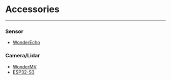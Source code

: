 #  Accessories
---

### Sensor

* [WonderEcho](https://docs.hiwonder.com/projects/WonderEcho/en/latest/)

### Camera/Lidar

* [WonderMV](https://docs.hiwonder.com/projects/WonderMV/en/latest/)
* [ESP32-S3](https://docs.hiwonder.com/projects/ESP32-S3/en/latest/index.html)